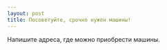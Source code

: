 ```yaml
---
layout: post 
title: Посоветуйте, срочно нужен машины! 
--- 
```

Напишите адреса, где можно приобрести машины.